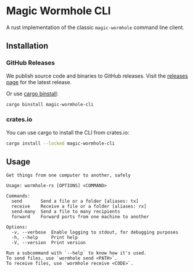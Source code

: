 # Magic Wormhole CLI

A rust implementation of the classic `magic-wormhole` command line client.

## Installation

### GitHub Releases

We publish source code and binaries to GitHub releases. Visit the [releases page](https://github.com/magic-wormhole/magic-wormhole.rs/releases) for the latest release.

Or use [cargo binstall](https://github.com/cargo-bins/cargo-binstall):

```bash
cargo binstall magic-wormhole-cli
```

### crates.io

You can use cargo to install the CLI from crates.io:

```bash
cargo install --locked magic-wormhole-cli
```

## Usage

```text
Get things from one computer to another, safely

Usage: wormhole-rs [OPTIONS] <COMMAND>

Commands:
  send       Send a file or a folder [aliases: tx]
  receive    Receive a file or a folder [aliases: rx]
  send-many  Send a file to many recipients
  forward    Forward ports from one machine to another

Options:
  -v, --verbose  Enable logging to stdout, for debugging purposes
  -h, --help     Print help
  -V, --version  Print version

Run a subcommand with `--help` to know how it's used.
To send files, use `wormhole send <PATH>`.
To receive files, use `wormhole receive <CODE>`.
```
